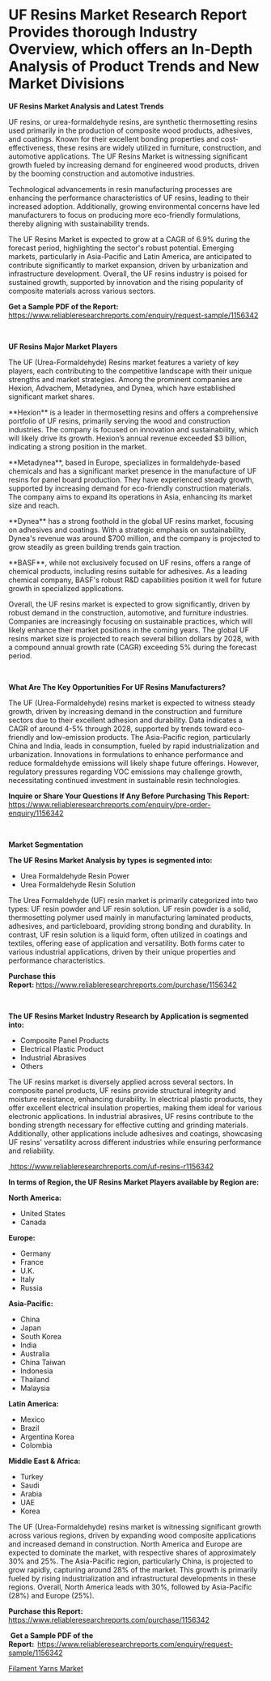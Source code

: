 <p><h1>UF Resins Market Research Report Provides thorough Industry Overview, which offers an In-Depth Analysis of Product Trends and New Market Divisions</h1></p><p><strong>UF Resins Market Analysis and Latest Trends</strong></p>
<p><p>UF resins, or urea-formaldehyde resins, are synthetic thermosetting resins used primarily in the production of composite wood products, adhesives, and coatings. Known for their excellent bonding properties and cost-effectiveness, these resins are widely utilized in furniture, construction, and automotive applications. The UF Resins Market is witnessing significant growth fueled by increasing demand for engineered wood products, driven by the booming construction and automotive industries. </p><p>Technological advancements in resin manufacturing processes are enhancing the performance characteristics of UF resins, leading to their increased adoption. Additionally, growing environmental concerns have led manufacturers to focus on producing more eco-friendly formulations, thereby aligning with sustainability trends. </p><p>The UF Resins Market is expected to grow at a CAGR of 6.9% during the forecast period, highlighting the sector's robust potential. Emerging markets, particularly in Asia-Pacific and Latin America, are anticipated to contribute significantly to market expansion, driven by urbanization and infrastructure development. Overall, the UF resins industry is poised for sustained growth, supported by innovation and the rising popularity of composite materials across various sectors.</p></p>
<p><strong>Get a Sample PDF of the Report:&nbsp;</strong> <a href="https://www.reliableresearchreports.com/enquiry/request-sample/1156342?utm_campaign=2229&utm_medium=2&utm_source=Github&utm_content=ia&utm_term=30012025&utm_id=uf-resins">https://www.reliableresearchreports.com/enquiry/request-sample/1156342</a></p>
<p>&nbsp;</p>
<p><strong>UF Resins Major Market Players</strong></p>
<p><p>The UF (Urea-Formaldehyde) Resins market features a variety of key players, each contributing to the competitive landscape with their unique strengths and market strategies. Among the prominent companies are Hexion, Advachem, Metadynea, and Dynea, which have established significant market shares.</p><p>**Hexion** is a leader in thermosetting resins and offers a comprehensive portfolio of UF resins, primarily serving the wood and construction industries. The company is focused on innovation and sustainability, which will likely drive its growth. Hexion’s annual revenue exceeded $3 billion, indicating a strong position in the market.</p><p>**Metadynea**, based in Europe, specializes in formaldehyde-based chemicals and has a significant market presence in the manufacture of UF resins for panel board production. They have experienced steady growth, supported by increasing demand for eco-friendly construction materials. The company aims to expand its operations in Asia, enhancing its market size and reach.</p><p>**Dynea** has a strong foothold in the global UF resins market, focusing on adhesives and coatings. With a strategic emphasis on sustainability, Dynea's revenue was around $700 million, and the company is projected to grow steadily as green building trends gain traction.</p><p>**BASF**, while not exclusively focused on UF resins, offers a range of chemical products, including resins suitable for adhesives. As a leading chemical company, BASF's robust R&D capabilities position it well for future growth in specialized applications.</p><p>Overall, the UF resins market is expected to grow significantly, driven by robust demand in the construction, automotive, and furniture industries. Companies are increasingly focusing on sustainable practices, which will likely enhance their market positions in the coming years. The global UF resins market size is projected to reach several billion dollars by 2028, with a compound annual growth rate (CAGR) exceeding 5% during the forecast period.</p></p>
<p>&nbsp;</p>
<p><strong>What Are The Key Opportunities For UF Resins Manufacturers?</strong></p>
<p><p>The UF (Urea-Formaldehyde) resins market is expected to witness steady growth, driven by increasing demand in the construction and furniture sectors due to their excellent adhesion and durability. Data indicates a CAGR of around 4-5% through 2028, supported by trends toward eco-friendly and low-emission products. The Asia-Pacific region, particularly China and India, leads in consumption, fueled by rapid industrialization and urbanization. Innovations in formulations to enhance performance and reduce formaldehyde emissions will likely shape future offerings. However, regulatory pressures regarding VOC emissions may challenge growth, necessitating continued investment in sustainable resin technologies.</p></p>
<p><strong>Inquire or Share Your Questions If Any Before Purchasing This Report:</strong> <a href="https://www.reliableresearchreports.com/enquiry/pre-order-enquiry/1156342?utm_campaign=2229&utm_medium=2&utm_source=Github&utm_content=ia&utm_term=30012025&utm_id=uf-resins">https://www.reliableresearchreports.com/enquiry/pre-order-enquiry/1156342</a></p>
<p>&nbsp;</p>
<p><strong>Market Segmentation</strong></p>
<p><strong>The UF Resins Market Analysis by types is segmented into:</strong></p>
<p><ul><li>Urea Formaldehyde Resin Power</li><li>Urea Formaldehyde Resin Solution</li></ul></p>
<p><p>The Urea Formaldehyde (UF) resin market is primarily categorized into two types: UF resin powder and UF resin solution. UF resin powder is a solid, thermosetting polymer used mainly in manufacturing laminated products, adhesives, and particleboard, providing strong bonding and durability. In contrast, UF resin solution is a liquid form, often utilized in coatings and textiles, offering ease of application and versatility. Both forms cater to various industrial applications, driven by their unique properties and performance characteristics.</p></p>
<p><strong>Purchase this Report:&nbsp;</strong><a href="https://www.reliableresearchreports.com/purchase/1156342?utm_campaign=2229&utm_medium=2&utm_source=Github&utm_content=ia&utm_term=30012025&utm_id=uf-resins">https://www.reliableresearchreports.com/purchase/1156342</a></p>
<p>&nbsp;</p>
<p><strong>The UF Resins Market Industry Research by Application is segmented into:</strong></p>
<p><ul><li>Composite Panel Products</li><li>Electrical Plastic Product</li><li>Industrial Abrasives</li><li>Others</li></ul></p>
<p><p>The UF resins market is diversely applied across several sectors. In composite panel products, UF resins provide structural integrity and moisture resistance, enhancing durability. In electrical plastic products, they offer excellent electrical insulation properties, making them ideal for various electronic applications. In industrial abrasives, UF resins contribute to the bonding strength necessary for effective cutting and grinding materials. Additionally, other applications include adhesives and coatings, showcasing UF resins' versatility across different industries while ensuring performance and reliability.</p></p>
<p><a href="https://www.reliableresearchreports.com/uf-resins-r1156342?utm_campaign=2229&utm_medium=2&utm_source=Github&utm_content=ia&utm_term=30012025&utm_id=uf-resins">&nbsp;https://www.reliableresearchreports.com/uf-resins-r1156342</a></p>
<p><strong>In terms of Region, the UF Resins Market Players available by Region are:</strong></p>
<p>
    <p> <strong> North America: </strong>
        <ul>
            <li>United States</li>
            <li>Canada</li>
        </ul>
        </p> 
    <p> <strong> Europe: </strong>
        <ul>
            <li>Germany</li>
            <li>France</li>
            <li>U.K.</li>
            <li>Italy</li>
            <li>Russia</li>
        </ul>
        </p> 
    <p> <strong> Asia-Pacific: </strong>
        <ul>
            <li>China</li>
            <li>Japan</li>
            <li>South Korea</li>
            <li>India</li>
            <li>Australia</li>
            <li>China Taiwan</li>
            <li>Indonesia</li>
            <li>Thailand</li>
            <li>Malaysia</li>
        </ul>
        </p> 
    <p> <strong> Latin America: </strong>
        <ul>
            <li>Mexico</li>
            <li>Brazil</li>
            <li>Argentina Korea</li>
            <li>Colombia</li>
        </ul>
        </p> 
    <p> <strong> Middle East & Africa: </strong>
        <ul>
            <li>Turkey</li>
            <li>Saudi</li>
            <li>Arabia</li>
            <li>UAE</li>
            <li>Korea</li>
        </ul>
    </p>
    </p>
<p><p>The UF (Urea-Formaldehyde) resins market is witnessing significant growth across various regions, driven by expanding wood composite applications and increased demand in construction. North America and Europe are expected to dominate the market, with respective shares of approximately 30% and 25%. The Asia-Pacific region, particularly China, is projected to grow rapidly, capturing around 28% of the market. This growth is primarily fueled by rising industrialization and infrastructural developments in these regions. Overall, North America leads with 30%, followed by Asia-Pacific (28%) and Europe (25%).</p></p>
<p><strong>Purchase this Report: </strong><a href="https://www.reliableresearchreports.com/purchase/1156342?utm_campaign=2229&utm_medium=2&utm_source=Github&utm_content=ia&utm_term=30012025&utm_id=uf-resins">https://www.reliableresearchreports.com/purchase/1156342</a></p>
<p>&nbsp;<strong>Get a Sample PDF of the Report:&nbsp;&nbsp;</strong><a href="https://www.reliableresearchreports.com/enquiry/request-sample/1156342?utm_campaign=2229&utm_medium=2&utm_source=Github&utm_content=ia&utm_term=30012025&utm_id=uf-resins">https://www.reliableresearchreports.com/enquiry/request-sample/1156342</a></p>
<p><strong></strong></p>
<p><p><a href="https://github.com/bornergabrielle89/Market-Research-Report-List-1/blob/main/filament-yarns-market.md?utm_campaign=2229&utm_medium=2&utm_source=Github&utm_content=ia&utm_term=30012025&utm_id=uf-resins">Filament Yarns Market</a></p></p>